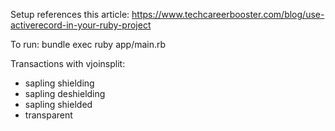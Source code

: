 Setup references this article: https://www.techcareerbooster.com/blog/use-activerecord-in-your-ruby-project

To run: bundle exec ruby app/main.rb

Transactions with vjoinsplit:
* sapling shielding
* sapling deshielding
* sapling shielded
* transparent
